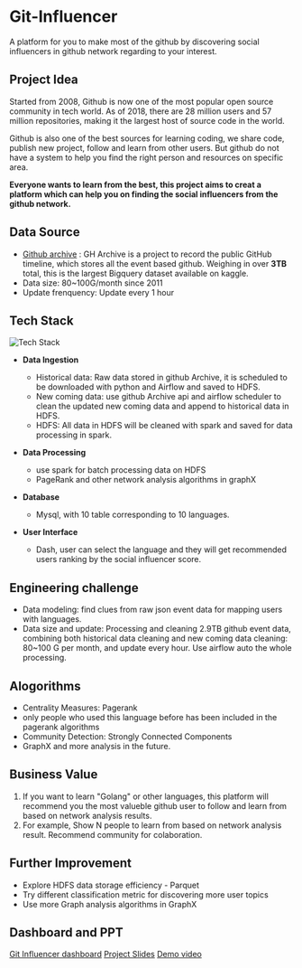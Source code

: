 # Git-Influencer

A platform for you to make most of the github by discovering social influencers in github network regarding to your interest.

## Project Idea
Started from 2008, Github is now one of the most popular open source community in tech world. As of 2018, there are 28 million users and 57 million repositories, making it the largest host of source code in the world.

Github is also one of the best sources for learning coding, we share code, publish new project, follow and learn from other users. But github do not have a system to help you find the right person and resources on specific area.

**Everyone wants to learn from the best, this project aims to creat a platform which can help you on finding the social influencers from the github network.**

## Data Source
* [Github archive](https://www.gharchive.org/) : GH Archive is a project to record the public GitHub timeline, which stores all the event based github. Weighing in over **3TB** total, this is the largest Bigquery dataset available on kaggle.
* Data size: 80~100G/month since 2011
* Update frenquency: Update every 1 hour

## Tech Stack

![Tech Stack](https://raw.githubusercontent.com/catherinesdataanalytics/LearnFromBest/master/pics/tech_flow_V4.png)

* **Data Ingestion**
   - Historical data: Raw data stored in github Archive, it is scheduled to be downloaded with python and Airflow and saved to HDFS. 
   - New coming data: use github Archive api and airflow scheduler to clean the updated new coming data and append to historical data in HDFS.
   - HDFS: All data in HDFS will be cleaned with spark and saved for data processing in spark.

* **Data Processing**
   - use spark for batch processing data on HDFS
   - PageRank and other network analysis algorithms in graphX

* **Database**
   - Mysql, with 10 table corresponding to 10 languages.

* **User Interface**
   - Dash, user can select the language and they will get recommended users ranking by the social influencer score.

## Engineering challenge
* Data modeling: find clues from raw json event data for mapping users with languages.
* Data size and update: Processing and cleaning 2.9TB github event data, combining both historical data cleaning and new coming data cleaning: 80~100 G per month, and update every hour. Use airflow auto the whole processing. 

## Alogorithms
* Centrality Measures: Pagerank
* only people who used this language before has been included in the pagerank algorithms
* Community Detection: Strongly Connected Components
* GraphX and more analysis in the future.

## Business Value
1. If you want to learn "Golang" or other languages, this platform will recommend you the most valueble github user to follow and learn from based on network analysis results.
2. For example, Show N people to learn from based on network analysis result.
Recommend community for colaboration.


## Further Improvement
* Explore HDFS data storage efficiency - Parquet
* Try different classification metric for discovering more user topics
* Use more Graph analysis algorithms in GraphX

## Dashboard and PPT
[Git Influencer dashboard](http://bit.ly/Git-Influencer)
[Project Slides](https://www.slideshare.net/CatherineShen10/git-influencer-catherine-shen)
[Demo video](https://youtu.be/bOVR8one7pY)
